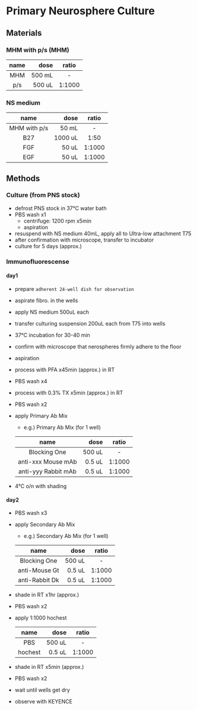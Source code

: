 # Primary Neurosphere Culture
## Materials
### MHM with p/s (MHM)
| name | dose | ratio |
| :---: | ---: | :---: |
| MHM | 500 mL | - |
| p/s | 500 uL | 1:1000 |

### NS medium
| name | dose | ratio |
| :---: | ---: | :---: |
| MHM with p/s | 50 mL | - |
| B27 | 1000 uL | 1:50 |
| FGF | 50 uL | 1:1000 |
| EGF | 50 uL | 1:1000 |

## Methods
### Culture (from PNS stock)
- defrost PNS stock in 37°C water bath
- PBS wash x1
    - centrifuge: 1200 rpm x5min
    - aspiration
- resuspend with NS medium 40mL, apply all to Ultra-low attachment T75
- after confirmation with microscope, transfer to incubator
- culture for 5 days (approx.)

### Immunofluorescense
#### day1
- prepare `adherent 24-well dish for observation`
- aspirate fibro. in the wells
- apply NS medium 500uL each
- transfer culturing suspension 200uL each from T75 into wells
- 37°C incubation for 30-40 min
- confirm with microscope that nerospheres firmly adhere to the floor
- aspiration
- process with PFA x45min (approx.) in RT
- PBS wash x4
- process with 0.3% TX x5min (approx.) in RT
- PBS wash x2
- apply Primary Ab Mix
    - e.g.) Primary Ab Mix (for 1 well)

    | name | dose | ratio |
    | :---: | ---: | :---: |
    | Blocking One | 500 uL | - |
    | anti-xxx Mouse mAb | 0.5 uL | 1:1000 |
    | anti-yyy Rabbit mAb | 0.5 uL | 1:1000 |
- 4°C o/n with shading

#### day2
- PBS wash x3
- apply Secondary Ab Mix
    - e.g.) Secondary Ab Mix (for 1 well)

    | name | dose | ratio |
    | :---: | ---: | :---: |
    | Blocking One | 500 uL | - |
    | anti-Mouse Gt | 0.5 uL | 1:1000 |
    | anti-Rabbit Dk | 0.5 uL | 1:1000 |
- shade in RT x1hr (approx.)
- PBS wash x2
- apply 1:1000 hochest

    | name | dose | ratio |
    | :---: | ---: | :---: |
    | PBS | 500 uL | - |
    | hochest | 0.5 uL | 1:1000 |
- shade in RT x5min (approx.)
- PBS wash x2
- wait until wells get dry
- observe with KEYENCE
